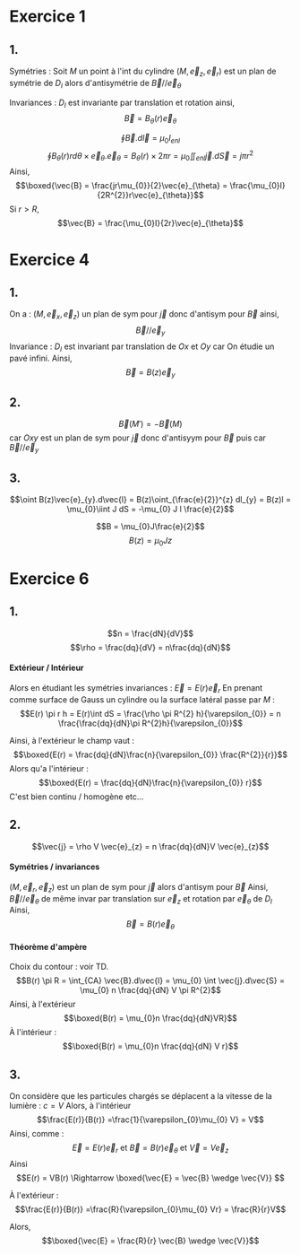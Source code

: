 # Exercice 1
## 1.
Symétries : 
Soit $M$ un point à l'int du cylindre $(M, \vec{e}_{z}, \vec{e}_{r})$ est un plan de symétrie de $D_{I}$ alors d'antisymétrie de $\vec{B} // \vec{e}_{\theta}$ 

Invariances :
$D_{I}$ est invariante par translation et rotation ainsi, 
$$\vec{B} = B_{\theta}(r)\vec{e}_{\theta}$$

$$\oint \vec{B} . d\vec{l} = \mu_{0}I_{enl}$$
$$\oint B_{\theta}(r)rd\theta \times\vec{e}_{\theta}.\vec{e}_{\theta} = B_{\theta}(r) \times 2\pi r = \mu_{0} \iint_{enl} \vec{j}.d\vec{S} = j\pi r^{2} $$
Ainsi, 
$$\boxed{\vec{B} = \frac{jr\mu_{0}}{2}\vec{e}_{\theta} = \frac{\mu_{0}I}{2R^{2}}r\vec{e}_{\theta}}$$
Si $r>R$, 
$$\vec{B} = \frac{\mu_{0}I}{2r}\vec{e}_{\theta}$$

# Exercice 4
## 1.
On a : $(M, \vec{e}_{x}, \vec{e}_{z})$ un plan de sym pour $\vec{j}$ donc d'antisym pour $\vec{B}$ ainsi, 
$$\vec{B} // \vec{e}_{y}$$
Invariance : $D_{I}$ est invariant par translation de $Ox$ et $Oy$ car On étudie un pavé infini. Ainsi, 
$$\vec{B} = B(z) \vec{e}_{y}$$


## 2.
$$\vec{B}(M') = -\vec{B}(M)$$
car $Oxy$ est un plan de sym pour $\vec{j}$ donc d'antisyym pour $\vec{B}$ puis car $\vec{B} // \vec{e}_{y}$


## 3.
$$\oint B(z)\vec{e}_{y}.d\vec{l} = B(z)\oint_{\frac{e}{2}}^{z} dl_{y}  = B(z)l = \mu_{0}\iint J dS  = -\mu_{0} J l \frac{e}{2}$$

$$B = \mu_{0}J\frac{e}{2}$$
$$B(z) = \mu_{0}Jz$$


# Exercice 6
## 1.
$$n = \frac{dN}{dV}$$
$$\rho = \frac{dq}{dV} = n\frac{dq}{dN}$$
#### Extérieur / Intérieur
Alors en étudiant les symétries invariances : $\vec{E} = E(r)\vec{e}_{r}$
En prenant comme surface de Gauss un cylindre ou la surface latéral passe par $M$ : 
$$E(r) \pi r h = E(r)\int dS = \frac{\rho \pi R^{2} h}{\varepsilon_{0}} = n \frac{\frac{dq}{dN}\pi R^{2}h}{\varepsilon_{0}}$$

Ainsi, à l'extérieur le champ vaut : 
$$\boxed{E(r) = \frac{dq}{dN}\frac{n}{\varepsilon_{0}} \frac{R^{2}}{r}}$$
Alors qu'a l'intérieur : 
$$\boxed{E(r) = \frac{dq}{dN}\frac{n}{\varepsilon_{0}} r}$$
C'est bien continu / homogène etc...

## 2.
$$\vec{j} = \rho V \vec{e}_{z} = n \frac{dq}{dN}V \vec{e}_{z}$$

#### Symétries / invariances
$(M, \vec{e}_{r}, \vec{e}_{z})$ est un plan de sym pour $\vec{j}$ alors d'antisym pour $\vec{B}$ 
Ainsi, $\vec{B} // \vec{e}_{\theta}$
de même invar par translation sur $\vec{e}_{z}$ et rotation par $\vec{e}_{\theta}$ de $D_{I}$
Ainsi, 
$$\vec{B} = B(r)\vec{e}_{\theta}$$

#### Théorème d'ampère
Choix du contour : voir TD. 
$$B(r) \pi R = \int_{CA} \vec{B}.d\vec{l} = \mu_{0} \int \vec{j}.d\vec{S} = \mu_{0} n \frac{dq}{dN} V \pi R^{2}$$
Ainsi, à l'extérieur
$$\boxed{B(r) = \mu_{0}n \frac{dq}{dN}VR}$$
À l'intérieur : 
$$\boxed{B(r) = \mu_{0}n \frac{dq}{dN} V r}$$
## 3.
On considère que les particules chargés se déplacent a la vitesse de la lumière : $c = V$
Alors, à l'intérieur
$$\frac{E(r)}{B(r)} =\frac{1}{\varepsilon_{0}\mu_{0}  V} = V$$
Ainsi, comme :
$$\vec{E} = E(r) \vec{e}_{r} \text{ et }\vec{B} = B(r)\vec{e}_{\theta} \text{ et }\vec{V} = V \vec{e}_{z}$$
Ainsi
$$E(r) = VB(r) \Rightarrow \boxed{\vec{E} = \vec{B} \wedge \vec{V}}
$$

À l'extérieur : 
$$\frac{E(r)}{B(r)} =\frac{R}{\varepsilon_{0}\mu_{0}  Vr} = \frac{R}{r}V$$

Alors,
$$\boxed{\vec{E} = \frac{R}{r} \vec{B} \wedge \vec{V}}$$

